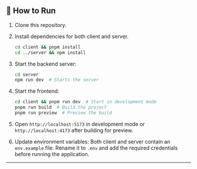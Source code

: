 
## 🐜 How to Run  

1. Clone this repository.  
2. Install dependencies for both client and server.  
   ```bash
   cd client && pnpm install  
   cd ../server && npm install  
   ```   
4. Start the backend server:  
   ```bash
   cd server 
   npm run dev  # Starts the server
   ```  
5. Start the frontend:  
   ```bash
   cd client && pnpm run dev  # Start in development mode
   pnpm run build  # Build the project
   pnpm run preview  # Preview the build
   ```  
6. Open `http://localhost:5173` in development mode or `http://localhost:4173` after building for preview.  

7. Update environment variables: Both client and server contain an `env.example` file. Rename it to `.env` and add the required credentials before running the application.  

---  
